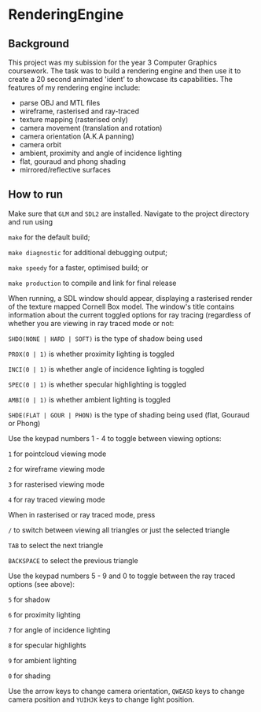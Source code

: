 # RenderingEngine

## Background
This project was my subission for the year 3 Computer Graphics coursework. The task was to build a rendering engine and then use it to create a 20 second animated 'ident' to showcase its capabilities. The features of my rendering engine include:
* parse OBJ and MTL files
* wireframe, rasterised and ray-traced
* texture mapping (rasterised only)
* camera movement (translation and rotation)
* camera orientation (A.K.A panning)
* camera orbit
* ambient, proximity and angle of incidence lighting
* flat, gouraud and phong shading
* mirrored/reflective surfaces

## How to run

Make sure that `GLM` and `SDL2` are installed. Navigate to the project directory and run using

`make` for the default build;

`make diagnostic` for additional debugging output;

`make speedy` for a faster, optimised build; or

`make production` to compile and link for final release

When running, a SDL window should appear, displaying a rasterised render of the texture mapped Cornell Box model. The window's title contains information about the current toggled options for ray tracing (regardless of whether you are viewing in ray traced mode or not:

`SHDO(NONE | HARD | SOFT)` is the type of shadow being used

`PROX(0 | 1)` is whether proximity lighting is toggled

`INCI(0 | 1)` is whether angle of incidence lighting is toggled

`SPEC(0 | 1)` is whether specular highlighting is toggled

`AMBI(0 | 1)` is whether ambient lighting is toggled

`SHDE(FLAT | GOUR | PHON)` is the type of shading being used (flat, Gouraud or Phong)

Use the keypad numbers 1 - 4 to toggle between viewing options:

`1` for pointcloud viewing mode

`2` for wireframe viewing mode

`3` for rasterised viewing mode

`4` for ray traced viewing mode

When in rasterised or ray traced mode, press

`/` to switch between viewing all triangles or just the selected triangle

`TAB` to select the next triangle

`BACKSPACE` to select the previous triangle

Use the keypad numbers 5 - 9 and 0 to toggle between the ray traced options (see above):

`5` for shadow

`6` for proximity lighting

`7` for angle of incidence lighting

`8` for specular highlights

`9` for ambient lighting

`0` for shading

Use the arrow keys to change camera orientation, `QWEASD` keys to change camera position and `YUIHJK` keys to change light position.

